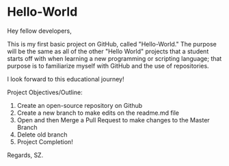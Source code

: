 # Hello-World

Hey fellow developers, 

This is my first basic project on GitHub, called "Hello-World." The purpose will be the same as all of the other "Hello World" projects that a student starts off with when learning a new programming or scripting language; that purpose is to familiarize myself with GitHub and the use of repositories.  

I look forward to this educational journey!

Project Objectives/Outline: 
1) Create an open-source repository on Github
2) Create a new branch to make edits on the readme.md file
3) Open and then Merge a Pull Request to make changes to the Master Branch
4) Delete old branch
5) Project Completion!

Regards, 
SZ. 
